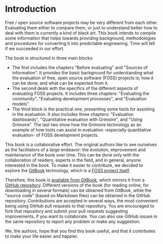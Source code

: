 # Introduction

Free / open source software projects may be very different from each other. Evaluating them either to compare them, or just to understand better how to deal with them is currently a kind of black art. This book intends to compile some information that helps towards providing background, methodologies and procedures for converting it into predictable engineering. Time will tell if we succeeded in our effort.

The book is structured in three main blocks:

* The first includes the chapters "Before evaluating" and "Sources of information". It provides the basic background for understanding what the evaluation of free, open source software (FOSS) projects is; how it can be done; and what can be expected from it.
* The second deals with the specifics of the different aspects of evaluating FOSS projects. It includes three chapters: "Evaluating the community", "Evaluating development processes", and "Evaluation models".
* The third block is the practical one, presenting some tools for assisting in the evaluation. It also includes three chapters: "Evaluation dashboards", "Quantitative evaluation with Grimoire", and "Using Grimoire". The last two show how the Grimoire technology as an example of how tools can assist in evaluation -especially quantitative evaluation- of FOSS development projects.

This book is a collaborative effort. The original authors like to see ourselves as the facilitators of a large endeavor: the evolution, improvement and maintenance of the book over time. This can be done only with the collaboration of readers, experts in the field, and in general, anyone interested in the book. To make it easier to contribute, we decided to explore the [GitBook](http://gitbook.com) technology, which is a [FOSS project itself](https://github.com/GitbookIO/gitbook).

Therefore, this book is [available from GitBook](https://www.gitbook.com/book/jgbarah/evaluating-foss-projects), which mirrors it from a [GitHub repository](https://github.com/jgbarah/evaluating-foss-projects/). Different versions of the book (for reading online, for downloading in several formats) can be obtained from GitBook, while the "source code" (based on Markdown files) can be obtained in the GitHub repository. Contributions are accepted in several ways, the most convenient being using GitHub pull requests to that repository. You are encouraged to fork that repository and submit your pull requests suggesting improvements, if you want to collaborate. You can also use GitHub issues in the same repository to report any problem or make any suggestion.

We, the authors, hope that you find this book useful, and that it contributes to make your life easier and happier.



